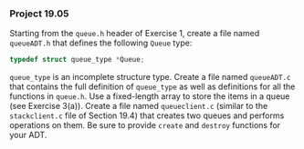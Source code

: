 ### Project 19.05

Starting from the `queue.h` header of Exercise 1, create a file named
`queueADT.h` that defines the following `Queue` type:

```c
typedef struct queue_type *Queue;
```

`queue_type` is an incomplete structure type. Create a file named `queueADT.c`
that contains the full definition of `queue_type` as well as definitions for all
the functions in `queue.h`. Use a fixed-length array to store the items in a
queue (see Exercise 3(a)). Create a file named `queueclient.c` (similar to the
`stackclient.c` file of Section 19.4) that creates  two queues and performs
operations on them. Be sure to provide `create` and `destroy` functions for your
ADT.

